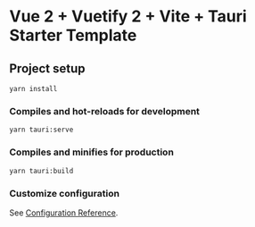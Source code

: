 # Vue 2 + Vuetify 2 + Vite + Tauri Starter Template

## Project setup
```
yarn install
```

### Compiles and hot-reloads for development
```
yarn tauri:serve
```

### Compiles and minifies for production
```
yarn tauri:build
```

### Customize configuration
See [Configuration Reference](https://cli.vuejs.org/config/).
